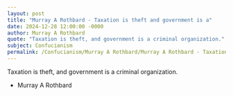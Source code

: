 ```yaml
---
layout: post
title: "Murray A Rothbard - Taxation is theft and government is a"
date: 2024-12-28 12:00:00 -0000
author: Murray A Rothbard
quote: "Taxation is theft, and government is a criminal organization."
subject: Confucianism
permalink: /Confucianism/Murray A Rothbard/Murray A Rothbard - Taxation is theft and government is a
---
```


Taxation is theft, and government is a criminal organization.

- Murray A Rothbard

